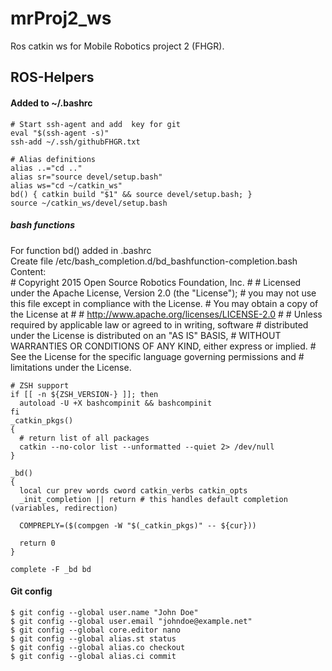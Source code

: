 # mrProj2_ws
Ros catkin ws for Mobile Robotics project 2 (FHGR).






## ROS-Helpers

#### Added to ~/.bashrc

	# Start ssh-agent and add  key for git
	eval "$(ssh-agent -s)"
	ssh-add ~/.ssh/githubFHGR.txt
	
	# Alias definitions 
	alias ..="cd .."
	alias sr="source devel/setup.bash"
	alias ws="cd ~/catkin_ws"
	bd() { catkin build "$1" && source devel/setup.bash; }
	source ~/catkin_ws/devel/setup.bash
	
##### bash functions
For function bd() added in .bashrc  
Create file /etc/bash_completion.d/bd_bashfunction-completion.bash
Content:  
	# Copyright 2015 Open Source Robotics Foundation, Inc.
	#
	# Licensed under the Apache License, Version 2.0 (the "License");
	# you may not use this file except in compliance with the License.
	# You may obtain a copy of the License at
	#
	#     http://www.apache.org/licenses/LICENSE-2.0
	#
	# Unless required by applicable law or agreed to in writing, software
	# distributed under the License is distributed on an "AS IS" BASIS,
	# WITHOUT WARRANTIES OR CONDITIONS OF ANY KIND, either express or implied.
	# See the License for the specific language governing permissions and
	# limitations under the License.

	# ZSH support
	if [[ -n ${ZSH_VERSION-} ]]; then
	  autoload -U +X bashcompinit && bashcompinit
	fi
	_catkin_pkgs()
	{
	  # return list of all packages
	  catkin --no-color list --unformatted --quiet 2> /dev/null
	}

	_bd()
	{
	  local cur prev words cword catkin_verbs catkin_opts
	  _init_completion || return # this handles default completion (variables, redirection)

	  COMPREPLY=($(compgen -W "$(_catkin_pkgs)" -- ${cur}))
	      
	  return 0
	}

	complete -F _bd bd


	
#### Git config
	$ git config --global user.name "John Doe"
	$ git config --global user.email "johndoe@example.net"
	$ git config --global core.editor nano
	$ git config --global alias.st status
	$ git config --global alias.co checkout
	$ git config --global alias.ci commit

